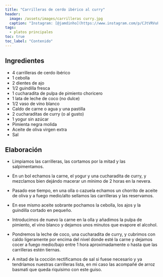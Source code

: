 ```yaml
---
title: "Carrilleras de cerdo ibérico al curry"
header:
  image: /assets/images/carrilleras curry.jpg
  caption: "Instagram: [@jamdinho](https://www.instagram.com/p/CJtVRVuFz67/)"
tags:
  - platos principales
toc: true
toc_label: "Contenido"
---
```



## Ingredientes

- 4 carrilleras de cerdo ibérico
- 1 cebolla
- 2 dientes de ajo
- 1/2 guindilla fresca
- 1 cucharadita de pulpa de pimiento choricero
- 1 lata de leche de coco (no dulce)
- 1/2 vaso de vino blanco
- Caldo de carne o agua y una pastilla
- 2 cucharaditas de curry (o al gusto)
- 1 yogur sin azúcar
- Pimienta negra molida
- Aceite de oliva virgen extra
- Sal


## Elaboración

- Limpiamos las carrilleras, las cortamos por la mitad y las salpimentamos.

- En un bol echamos la carne, el yogur y una cucharadita de curry, y mezclamos bien dejándo macerar un mínimo de 2 horas en la nevera.

- Pasado ese tiempo, en una olla o cazuela echamos un chorrito de aceite de oliva y a fuego medio/alto sellamos las carrilleras y las reservamos.

- En ese mismo aceite sobrante pochamos la cebolla, los ajos y la guindilla cortado en pequeño.

- Introducimos de nuevo la carne en la olla y añadimos la pulpa de pimiento, el vino blanco y dejamos unos minutos que evapore el alcohol.

- Pondremos la leche de coco, una cucharadita de curry, y cubrimos con caldo ligeramente por encima del nivel donde esté la carne y dejamos cocer a fuego medio/bajo entre 1 hora aproximadamente o hasta que las carrilleras estén tiernas.

- A mitad de la cocción rectificamos de sal si fuese necesario y ya tendríamos nuestras carrilleras lista, en mi caso las acompañé de arroz basmati que queda riquísimo con este guiso.